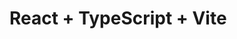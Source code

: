 # React + TypeScript + Vite

<!-- как делаем роутинг

1   Оборачиваем приложение в  <BrowserRouter> приносит  HTML5   Router API в react,,,,

2 в App, или где надо, оборачиваем  <Route> в <Routes>
в нашем случае - в <div className="content">   .
Компонент <Route> связывает URL и UI. В 1-ой  строке - пример динамического роутинга .
 <Route  path="/student/:studentid" element={<StudentPage />} /> // : изменяемая часть
              <Route  path="/tutor" element={<TutorPage />} />

3  В  StudentPage  использовали хук useParams - он дает доступ к параметрам этого конкретного пути (параметры URL этого конкретного компонента UI):  
const{ studentid } = useParams();

export const StudentPage = () => {
    const{ studentid } = useParams();
    return(
        <div>
         { studentid }
        </div>
    )
}

4  В компоненте GutterlessList используем хук useNavigate и пишем переход на страницу студента, затем функцию используем по клику

export const GutterlessList = () => {

   const navigate = useNavigate();

   const goToStudent = (id: number) => {
       navigate(`/student/${id}`);        // динам строка
     }

    return (
      <List sx={{ width: '100%', maxWidth: 360, bgcolor: 'background.paper' }}>
        {[1, 23, 33, 4, 55, 6].map((value) => (
          <ListItem
            onClick={() => goToStudent(value)} -->
